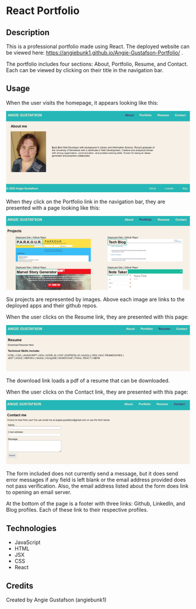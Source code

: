 # React Portfolio

## Description

This is a professional portfolio made using React. The deployed website can be viewed here: https://angiebunk1.github.io/Angie-Gustafson-Portfolio/ .

The portfolio includes four sections: About, Portfolio, Resume, and Contact. Each can be viewed by clicking on their title in the navigation bar.

## Usage

When the user visits the homepage, it appears looking like this:

![homepage](/homepage.jpg)

When they click on the Portfolio link in the navigation bar, they are presented with a page looking like this:

![porfolio-page](/portfolio-page.jpg)

Six projects are represented by images. Above each image are links to the deployed apps and their github repos.

When the user clicks on the Resume link, they are presented with this page:

![resume-page](/resume-page.jpg)

The download link loads a pdf of a resume that can be downloaded.

When the user clicks on the Contact link, they are presented with this page:

![contact-page](/contact-page.jpg)

The form included does not currently send a message, but it does send error messages if any field is left blank or the email address provided does not pass verification. Also, the email address listed about the form does link to opening an email server.

At the bottom of the page is a footer with three links: Github, LinkedIn, and Blog profiles. Each of these link to their respective profiles.

## Technologies

- JavaScript
- HTML
- JSX
- CSS
- React

## Credits

Created by Angie Gustafson (angiebunk1)
